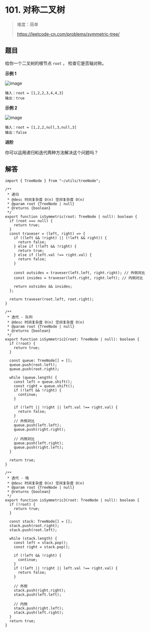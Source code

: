 # 101. 对称二叉树

> 难度：简单
>
> https://leetcode-cn.com/problems/symmetric-tree/

## 题目

给你一个二叉树的根节点 `root` ， 检查它是否轴对称。

**示例 1**

![image](https://user-images.githubusercontent.com/25545052/163556656-6decb6aa-9e6f-4b1f-a4a2-8f08a933698f.png)

```
输入：root = [1,2,2,3,4,4,3]
输出：true
```

**示例 2**

![image](https://user-images.githubusercontent.com/25545052/163556666-718c7a35-e60e-4a4e-aec4-f4223876751a.png)

```
输入：root = [1,2,2,null,3,null,3]
输出：false
```

**进阶**

你可以运用递归和迭代两种方法解决这个问题吗？

## 解答

```typesciprt
import { TreeNode } from "~/utils/treeNode";

/**
 * 递归
 * @desc 时间复杂度 O(n) 空间复杂度 O(n)
 * @param root {TreeNode | null}
 * @returns {boolean}
 */
export function isSymmetric(root: TreeNode | null): boolean {
  if (root === null) {
    return true;
  }
  const traveser = (left, right) => {
    if ((left && !right) || (!left && right)) {
      return false;
    } else if (!left && !right) {
      return true;
    } else if (left.val !== right.val) {
      return false;
    }

    const outsides = traveser(left.left, right.right); // 外侧对比
    const insides = traveser(left.right, right.left); // 内侧对比

    return outsides && insides;
  };

  return traveser(root.left, root.right);
}

/**
 * 迭代 - 队列
 * @desc 时间复杂度 O(n) 空间复杂度 O(n)
 * @param root {TreeNode | null}
 * @returns {boolean}
 */
export function isSymmetric2(root: TreeNode | null): boolean {
  if (!root) {
    return true;
  }

  const queue: TreeNode[] = [];
  queue.push(root.left);
  queue.push(root.right);

  while (queue.length) {
    const left = queue.shift();
    const right = queue.shift();
    if (!left && !right) {
      continue;
    }

    if (!left || !right || left.val !== right.val) {
      return false;
    }
    // 外侧对比
    queue.push(left.left);
    queue.push(right.right);

    // 内侧对比
    queue.push(left.right);
    queue.push(right.left);
  }

  return true;
}

/**
 * 迭代 - 栈
 * @desc 时间复杂度 O(n) 空间复杂度 O(n)
 * @param root {TreeNode | null}
 * @returns {boolean}
 */
export function isSymmetric3(root: TreeNode | null): boolean {
  if (!root) {
    return true;
  }

  const stack: TreeNode[] = [];
  stack.push(root.right);
  stack.push(root.left);

  while (stack.length) {
    const left = stack.pop();
    const right = stack.pop();

    if (!left && !right) {
      continue;
    }
    if (!left || !right || left.val !== right.val) {
      return false;
    }

    // 外侧
    stack.push(right.right);
    stack.push(left.left);

    // 内侧
    stack.push(right.left);
    stack.push(left.right);
  }
  return true;
}

```
